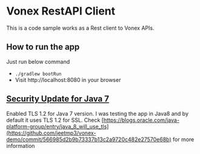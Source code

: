 # Vonex RestAPI Client

This is a code sample works as a Rest client to Vonex APIs.

## How to run the app
Just run below command
* `./gradlew bootRun`
* Visit http://localhost:8080 in your browser

## [Security Update for Java 7](https://github.com/jeetmp3/vonex-demo/commit/566985d2b9b73337b13c2a9720c482e27570e68b)
Enabled TLS 1.2 for Java 7 version. I was testing the app in Java8 and by default it uses TLS 1.2 for SSL. Check [https://blogs.oracle.com/java-platform-group/entry/java_8_will_use_tls](https://github.com/jeetmp3/vonex-demo/commit/566985d2b9b73337b13c2a9720c482e27570e68b) for more information

